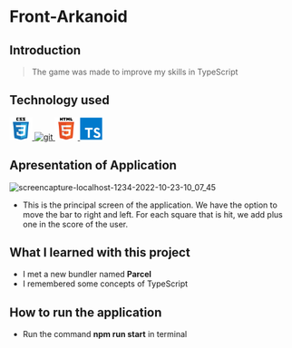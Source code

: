 # Front-Arkanoid

## Introduction

> The game was made to improve my skills in TypeScript

## Technology used
  <a href="https://www.w3schools.com/css/" target="_blank"> <img src="https://raw.githubusercontent.com/devicons/devicon/master/icons/css3/css3-original-wordmark.svg" alt="css3" width="40" height="40"/> </a> <a href="https://git-scm.com/" target="_blank"> <img src="https://www.vectorlogo.zone/logos/git-scm/git-scm-icon.svg" alt="git" width="40" height="40"/> </a> <a href="https://www.w3.org/html/" target="_blank"> <img src="https://raw.githubusercontent.com/devicons/devicon/master/icons/html5/html5-original-wordmark.svg" alt="html5" width="40" height="40"/> </a>   <a href="https://www.typescriptlang.org/" target="_blank"> <img src="https://raw.githubusercontent.com/devicons/devicon/master/icons/typescript/typescript-original.svg" alt="typescript" width="40" height="40"/> </a> </p>

## Apresentation of Application
![screencapture-localhost-1234-2022-10-23-10_07_45](https://user-images.githubusercontent.com/39220517/197396044-befb9e34-2edd-43fc-bc10-9611626bf2d1.png)
- This is the principal screen of the application. We have the option to move the bar to right and left. For each square that is hit, we add plus one in the score of the user.

## What I learned with this project
- I met a new bundler named **Parcel**
- I remembered some concepts of TypeScript

## How to run the application

- Run the command **npm run start** in terminal

